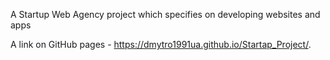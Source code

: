 A Startup Web Agency project which specifies on developing websites and apps

A link on GitHub pages - https://dmytro1991ua.github.io/Startap_Project/.
